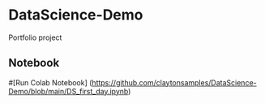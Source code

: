 # DataScience-Demo
Portfolio project

## Notebook
#[Run Colab Notebook] (https://github.com/claytonsamples/DataScience-Demo/blob/main/DS_first_day.ipynb)
